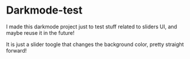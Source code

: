 # Darkmode-test
I made this darkmode project just to test stuff related to sliders UI, and maybe reuse it in the future!

It is just a slider toogle that changes the background color, pretty straight forward!
